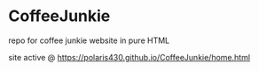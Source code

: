 # CoffeeJunkie
repo for coffee junkie website in pure HTML 


site active @ https://polaris430.github.io/CoffeeJunkie/home.html
